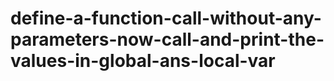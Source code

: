 # define-a-function-call-without-any-parameters-now-call-and-print-the-values-in-global-ans-local-var